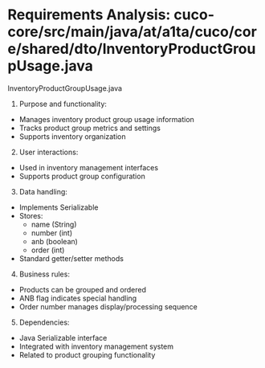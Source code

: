 # Requirements Analysis: cuco-core/src/main/java/at/a1ta/cuco/core/shared/dto/InventoryProductGroupUsage.java

InventoryProductGroupUsage.java
1. Purpose and functionality:
- Manages inventory product group usage information
- Tracks product group metrics and settings
- Supports inventory organization

2. User interactions:
- Used in inventory management interfaces
- Supports product group configuration

3. Data handling:
- Implements Serializable
- Stores:
  - name (String)
  - number (int)
  - anb (boolean)
  - order (int)
- Standard getter/setter methods

4. Business rules:
- Products can be grouped and ordered
- ANB flag indicates special handling
- Order number manages display/processing sequence

5. Dependencies:
- Java Serializable interface
- Integrated with inventory management system
- Related to product grouping functionality